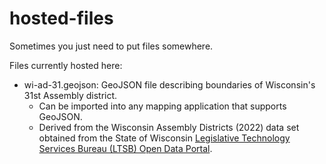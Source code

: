 # hosted-files
Sometimes you just need to put files somewhere.

Files currently hosted here:
* wi-ad-31.geojson: GeoJSON file describing boundaries of Wisconsin's 31st Assembly district. 
  - Can be imported into any mapping application that supports GeoJSON. 
  - Derived from the Wisconsin Assembly Districts (2022) data set obtained from the State of Wisconsin [Legislative Technology Services Bureau (LTSB) Open Data Portal]( https://data-ltsb.opendata.arcgis.com/).
